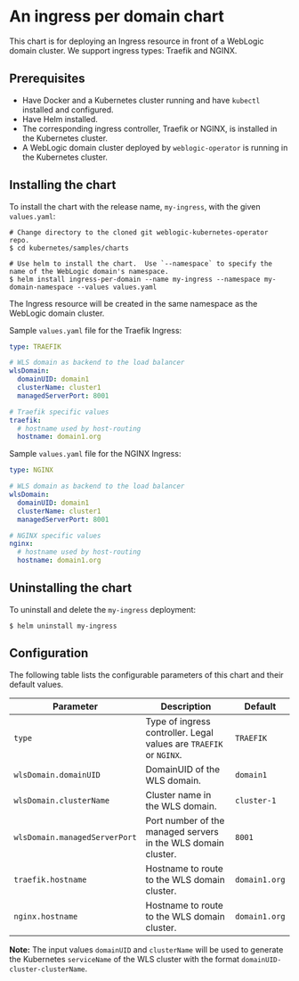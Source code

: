 # An ingress per domain chart
This chart is for deploying an Ingress resource in front of a WebLogic domain cluster. We support ingress types: Traefik and NGINX.

## Prerequisites
- Have Docker and a Kubernetes cluster running and have `kubectl` installed and configured.
- Have Helm installed.
- The corresponding ingress controller, Traefik or NGINX, is installed in the Kubernetes cluster.
- A WebLogic domain cluster deployed by `weblogic-operator` is running in the Kubernetes cluster.

## Installing the chart

To install the chart with the release name, `my-ingress`, with the given `values.yaml`:
```shell
# Change directory to the cloned git weblogic-kubernetes-operator repo.
$ cd kubernetes/samples/charts

# Use helm to install the chart.  Use `--namespace` to specify the name of the WebLogic domain's namespace.
$ helm install ingress-per-domain --name my-ingress --namespace my-domain-namespace --values values.yaml
```
The Ingress resource will be created in the same namespace as the WebLogic domain cluster.

Sample `values.yaml` file for the Traefik Ingress:
```yaml
type: TRAEFIK

# WLS domain as backend to the load balancer
wlsDomain:
  domainUID: domain1
  clusterName: cluster1
  managedServerPort: 8001

# Traefik specific values
traefik:
  # hostname used by host-routing
  hostname: domain1.org
```

Sample `values.yaml` file for the NGINX Ingress:
```yaml
type: NGINX

# WLS domain as backend to the load balancer
wlsDomain:
  domainUID: domain1
  clusterName: cluster1
  managedServerPort: 8001

# NGINX specific values
nginx:
  # hostname used by host-routing
  hostname: domain1.org
```

## Uninstalling the chart
To uninstall and delete the `my-ingress` deployment:
```shell
$ helm uninstall my-ingress
```
## Configuration
The following table lists the configurable parameters of this chart and their default values.

| Parameter | Description | Default |
| --- | --- | --- |
| `type` | Type of ingress controller. Legal values are `TRAEFIK` or `NGINX`. | `TRAEFIK` |
| `wlsDomain.domainUID` | DomainUID of the WLS domain. | `domain1` |
| `wlsDomain.clusterName` | Cluster name in the WLS domain. | `cluster-1` |
| `wlsDomain.managedServerPort` | Port number of the managed servers in the WLS domain cluster. | `8001` |
| `traefik.hostname` | Hostname to route to the WLS domain cluster. | `domain1.org` |
| `nginx.hostname` | Hostname to route to the WLS domain cluster. | `domain1.org` |

**Note:** The input values `domainUID` and `clusterName` will be used to generate the Kubernetes `serviceName` of the WLS cluster with the format `domainUID-cluster-clusterName`.
